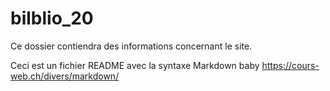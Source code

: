 # bilblio_20

Ce dossier contiendra des informations concernant le site.

Ceci est un fichier  README avec la syntaxe Markdown baby
https://cours-web.ch/divers/markdown/
